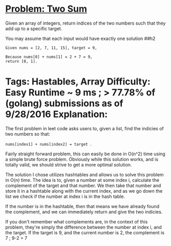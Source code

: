 [Problem: Two Sum](https://leetcode.com/problems/two-sum/) 
======
Given an array of integers, return indices of the two numbers such that they add up to a specific target.

You may assume that each input would have exactly one solution
##h2

```
Given nums = [2, 7, 11, 15], target = 9,

Because nums[0] + nums[1] = 2 + 7 = 9,
return [0, 1].
```
Tags: Hastables, Array
Difficulty: Easy
Runtime ~ 9 ms ; > 77.78% of (golang) submissions as of 9/28/2016
Explanation:
=====
The first problem in leet code asks users to, given a list, find the indicies of two numbers so that:

`nums[index1] + nums[index2] = target `.

Fairly straight forward problem, this can easily be done in O(n^2) time using a simple brute force problem. Obviously while this solution works, and is totally valid, we should strive to get a more optimal solution.

The solution I chose utilizes hashtables and allows us to solve this problem in O(n) time. The idea is to, given a number at some index i, calculate the complement of the target and that number. We then take that number and store it in a hashtable along with the current index, and as we go down the list we check if the number at index i is in the hash table.

If the number is in the hashtable, then that means we have already found the complement, and we can immediately return and give the two indicies. 

If you don't remember what complements are, in the context of this problem, they're simply the difference between the number at index i, and the target. If the target is 9, and the current number is 2, the complement is 7 ; 9-2 = 7

